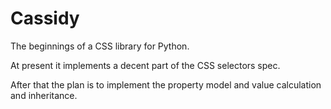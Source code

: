Cassidy
=======

The beginnings of a CSS library for Python.

At present it implements a decent part of the CSS selectors spec.

After that the plan is to implement the property model and value calculation
and inheritance.
